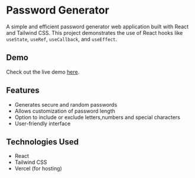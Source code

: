 # Password Generator

A simple and efficient password generator web application built with React and Tailwind CSS. This project demonstrates the use of React hooks like `useState`, `useRef`, `useCallback`, and `useEffect`.

## Demo

Check out the live demo [here](https://thepasswordgenerator-eight.vercel.app/).

## Features

- Generates secure and random passwords
- Allows customization of password length
- Option to include or exclude letters,numbers and special characters
- User-friendly interface

## Technologies Used

- React
- Tailwind CSS
- Vercel (for hosting)
